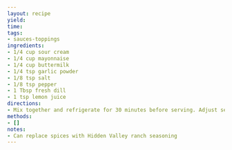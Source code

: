 ```yaml
---
layout: recipe
yield: 
time: 
tags:
- sauces-toppings
ingredients:
- 1/4 cup sour cream
- 1/4 cup mayonnaise
- 1/4 cup buttermilk
- 1/4 tsp garlic powder
- 1/8 tsp salt
- 1/8 tsp pepper
- 1 Tbsp fresh dill
- 1 tsp lemon juice
directions:
- Mix together and refrigerate for 30 minutes before serving. Adjust seasonings as desired
methods:
- []
notes:
- Can replace spices with Hidden Valley ranch seasoning
---
```

